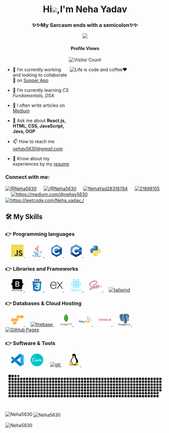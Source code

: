 ###  <h1 align="center">Hi<img src="https://raw.githubusercontent.com/MartinHeinz/MartinHeinz/master/wave.gif" width="30px">,I'm Neha Yadav</h1>
<h3 align="center">✨✨My Sarcasm ends with a semicolon✨✨</h3>
<p align="center">
  <a href="https://github.com/DenverCoder1/readme-typing-svg"><img src="https://readme-typing-svg.herokuapp.com?font=Time+New+Roman&color=%23C8BE25&size=25&center=true&vCenter=true&width=600&height=100&lines=Frontend+Developer;Final+Year+CSE+Undergrad;"></a>
</p>
<p align="center">
<h4 align="center" width="100%">Profile Views</h4>
<p align="center">
<img src="https://profile-counter.glitch.me/{Neha5630}/count.svg" alt="Visitor Count" />
</p>
</p>
<img align="right" alt="Life is code and coffee❤️" width="300" height="300" src="https://steamuserimages-a.akamaihd.net/ugc/1631947648964785474/81CBA15178466DD47195A239232202E78987B714/?imw=5000&imh=5000&ima=fit&impolicy=Letterbox&imcolor=%23000000&letterbox=false">

- 🔭 I’m currently working and looking to collaborate 👯 on [Supper App](https://github.com/Neha5630/supper)

- 🌱 I’m currently learning *CS Fundamentals, DSA*

- 📝 I often write articles on [Medium](https://medium.com/@nehay5630)

- 💬 Ask me about **React.js, HTML, CSS, JavaScript, Java, OOP**

- 📫 How to reach me *nehay5630@gmail.com*

- 📄 Know about my experiences by my [resume](https://drive.google.com/file/d/1bsJQVAW7ij3dGRXMj0H4zN4XpGnjWloq/view?usp=sharing)

<h3 align="left">Connect with me:</h3>
<p align="left">

  <a href="https://dev.to/neha5630" target="blank"><img align="center" src="https://raw.githubusercontent.com/rahuldkjain/github-profile-readme-generator/master/src/images/icons/Social/devto.svg" alt="@Neha5630" height="30" width="40" /></a>
&emsp;
  <a href="https://hashnode.com/@Neha5630" target="blank"><img align="center" src="https://raw.githubusercontent.com/rahuldkjain/github-profile-readme-generator/master/src/images/icons/Social/hashnode.svg" alt="/@Neha5630" height="30" width="40" /></a>
&emsp;
  <a href="https://twitter.com/NehaYad28318784" target="blank"><img align="center" src="https://raw.githubusercontent.com/rahuldkjain/github-profile-readme-generator/master/src/images/icons/Social/twitter.svg" alt="NehaYad28318784" height="30" width="40" /></a>
&emsp;
  <a href="https://stackoverflow.com/users/21898105/neha-yadav" target="blank"><img align="center" src="https://raw.githubusercontent.com/rahuldkjain/github-profile-readme-generator/master/src/images/icons/Social/stack-overflow.svg" alt="21898105" height="30" width="40" /></a>
&emsp;
  <a href="https://medium.com/@nehay5630" target="blank"><img align="center" src="https://raw.githubusercontent.com/rahuldkjain/github-profile-readme-generator/master/src/images/icons/Social/medium.svg" alt="https://medium.com/@nehay5630" height="30" width="40" /></a>
&emsp;
  <a href="https://leetcode.com/Neha_yadav_/" target="blank"><img align="center" src="https://raw.githubusercontent.com/rahuldkjain/github-profile-readme-generator/master/src/images/icons/Social/leet-code.svg" alt="https://leetcode.com/Neha_yadav_/" height="30" width="40" /></a>
</p>

## 🛠️ My Skills

### 👉 Programming languages

<p align="left"> 
  &emsp;
  <a href="https://developer.mozilla.org/en-US/docs/Web/JavaScript" target="_blank" rel="noreferrer"> <img src="https://raw.githubusercontent.com/devicons/devicon/master/icons/javascript/javascript-original.svg" alt="javascript" width="40" height="40"/> </a> 
  &emsp;
  <a href="https://www.java.com" target="_blank" rel="noreferrer"> <img src="https://raw.githubusercontent.com/devicons/devicon/master/icons/java/java-original.svg" alt="java" width="40" height="40"/> </a> 
  &emsp;
  <a href="https://www.cprogramming.com/" target="_blank" rel="noreferrer"> <img src="https://raw.githubusercontent.com/devicons/devicon/master/icons/c/c-original.svg" alt="c" width="40" height="40"/> </a> 
  &emsp;
  <a href="https://www.w3schools.com/cpp/" target="_blank" rel="noreferrer"> <img src="https://raw.githubusercontent.com/devicons/devicon/master/icons/cplusplus/cplusplus-original.svg" alt="cplusplus" width="40" height="40"/> </a> 
  &emsp;
  <a href="https://www.python.org" target="_blank" rel="noreferrer"> <img src="https://raw.githubusercontent.com/devicons/devicon/master/icons/python/python-original.svg" alt="python" width="40" height="40"/> </a> 
</p>

### 👉 Libraries and Frameworks
<p align="left"> 
&emsp;
   <a href="https://getbootstrap.com" target="_blank" rel="noreferrer"> <img src="https://raw.githubusercontent.com/devicons/devicon/master/icons/bootstrap/bootstrap-plain-wordmark.svg" alt="bootstrap" width="40" height="40"/> </a> 
   &emsp; 
  <a href="https://www.w3schools.com/css/" target="_blank" rel="noreferrer"> <img src="https://raw.githubusercontent.com/devicons/devicon/master/icons/css3/css3-original-wordmark.svg" alt="css3" width="40" height="40"/> </a> 
   &emsp; 
  <a href="https://expressjs.com" target="_blank" rel="noreferrer"> <img src="https://github.com/devicons/devicon/blob/master/icons/express/express-original.svg" alt="express" width="40" height="40"/> </a> 
   &emsp; 
  <a href="https://reactjs.org/" target="_blank" rel="noreferrer"> <img src="https://raw.githubusercontent.com/devicons/devicon/master/icons/react/react-original-wordmark.svg" alt="react" width="40" height="40"/> </a>  
   &emsp; 
  <a href="https://sass-lang.com" target="_blank" rel="noreferrer"> <img src="https://raw.githubusercontent.com/devicons/devicon/master/icons/sass/sass-original.svg" alt="sass" width="40" height="40"/> </a>
   &emsp; 
  <a href="https://tailwindcss.com/" target="_blank" rel="noreferrer"> <img src="https://www.vectorlogo.zone/logos/tailwindcss/tailwindcss-icon.svg" alt="tailwind" width="40" height="40"/> </a> 
 </p>

### 👉 Databases & Cloud Hosting
<p align="left">
  &emsp;
  <a href="https://aws.amazon.com" target="_blank" rel="noreferrer"> <img src="https://github.com/devicons/devicon/blob/master/icons/amazonwebservices/amazonwebservices-original.svg" alt="aws" width="40" height="40"/> </a> 
  &emsp;
  <a href="https://firebase.google.com/" target="_blank" rel="noreferrer"> <img src="https://www.vectorlogo.zone/logos/firebase/firebase-icon.svg" alt="firebase" width="40" height="40"/> </a> 
  &emsp;
  <a href="https://www.mongodb.com/" target="_blank" rel="noreferrer"> <img src="https://raw.githubusercontent.com/devicons/devicon/master/icons/mongodb/mongodb-original-wordmark.svg" alt="mongodb" width="40" height="40"/> </a> 
  &emsp;
  <a href="https://www.mysql.com/" target="_blank" rel="noreferrer"> <img src="https://raw.githubusercontent.com/devicons/devicon/master/icons/mysql/mysql-original-wordmark.svg" alt="mysql" width="40" height="40"/> </a> 
  &emsp;
  <a href="https://www.oracle.com/" target="_blank" rel="noreferrer"> <img src="https://raw.githubusercontent.com/devicons/devicon/master/icons/oracle/oracle-original.svg" alt="oracle" width="40" height="40"/> </a> 
  &emsp;
  <a href="https://www.postgresql.org" target="_blank" rel="noreferrer"> <img src="https://raw.githubusercontent.com/devicons/devicon/master/icons/postgresql/postgresql-original-wordmark.svg" alt="postgresql" width="40" height="40"/> </a> 
  &emsp;
  <a href="https://www.github.com"><img alt="GitHub Pages" width="40" height="40" src="https://github.com/rahuldkjain/github-profile-readme-generator/blob/master/src/images/icons/Social/github.svg"></a>
 </p>

 ### 👉 Software & Tools
 
<p>
   &emsp;
   <a href="#" ><img alt="Visual Studio Code" src="https://github.com/devicons/devicon/blob/master/icons/vscode/vscode-original.svg" width="40" height="40"></a>
   &emsp;
   <a href="https://www.canva.com/"><img alt="Canva" src="https://github.com/devicons/devicon/blob/master/icons/canva/canva-original.svg" width="40" height="40"></a>
   &emsp;
  <a href="https://git-scm.com/" target="_blank" rel="noreferrer"> <img src="https://www.vectorlogo.zone/logos/git-scm/git-scm-icon.svg" alt="git" width="40" height="40"/> </a> 
   &emsp;
  <a href="https://www.linux.org/" target="_blank" rel="noreferrer"> <img src="https://raw.githubusercontent.com/devicons/devicon/master/icons/linux/linux-original.svg" alt="linux" width="40" height="40"/> </a> 
   &emsp;
  </p>
  <div align="center">
  <a href="https://1999azzar.github.io/1999AZZAR/">
  <img  src="https://github.com/1999AZZAR/1999AZZAR/blob/main/resources/img/grid-snake.svg"
       alt="snake" /></a>
</div>
<div>
<p> <img align="left" src="https://github-readme-stats.vercel.app/api/top-langs?username=Neha5630&show_icons=true&locale=en&layout=compact" alt="Neha5630" /></p>

<p>&nbsp;<img align="center" src="https://github-readme-stats.vercel.app/api?username=Neha5630&show_icons=true&locale=en" alt="Neha5630" /></p>

<p><img align="center" src="https://github-readme-streak-stats.herokuapp.com/?user=Neha5630&" alt="Neha5630" /></p>
</div>
